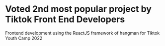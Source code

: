 # Voted 2nd most popular project by Tiktok Front End Developers
Frontend development using the ReactJS framework of hangman for Tiktok Youth Camp 2022
